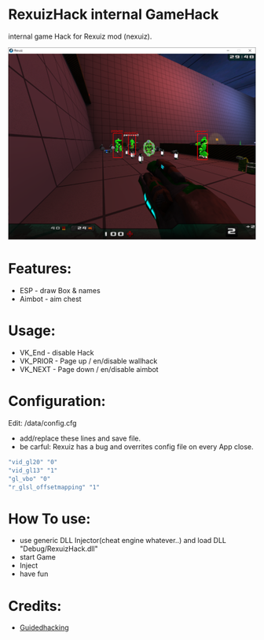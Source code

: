# RexuizHack internal GameHack

internal game Hack for Rexuiz mod (nexuiz). 

![alt text](https://github.com/pieewiee/RexuizHack/blob/master/hack.png)


# Features:

  - ESP - draw Box & names
  - Aimbot - aim chest
  
# Usage:

  - VK_End - disable Hack
  - VK_PRIOR - Page up / en/disable wallhack
  - VK_NEXT - Page down / en/disable aimbot
  
# Configuration:

Edit: <your game folder>/data/config.cfg
- add/replace these lines and save file. 
- be carful: Rexuiz has a bug and overrites config file on every App close.
```sh
"vid_gl20" "0"
"vid_gl13" "1"
"gl_vbo" "0"
"r_glsl_offsetmapping" "1"
```
 
# How To use:
 - use generic DLL Injector(cheat engine whatever..) and load DLL "Debug/RexuizHack.dll"
 - start Game
 - Inject
 - have fun
 
 # Credits:
 - [Guidedhacking](https://guidedhacking.com)
  